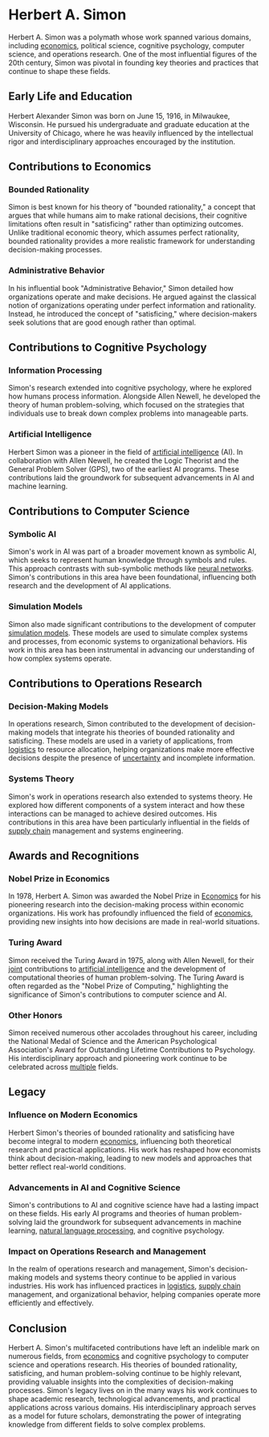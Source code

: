 # Herbert A. Simon

Herbert A. Simon was a polymath whose work spanned various domains, including [economics](../e/economics.md), political science, cognitive psychology, computer science, and operations research. One of the most influential figures of the 20th century, Simon was pivotal in founding key theories and practices that continue to shape these fields.

## Early Life and Education
Herbert Alexander Simon was born on June 15, 1916, in Milwaukee, Wisconsin. He pursued his undergraduate and graduate education at the University of Chicago, where he was heavily influenced by the intellectual rigor and interdisciplinary approaches encouraged by the institution.

## Contributions to Economics

### Bounded Rationality
Simon is best known for his theory of "bounded rationality," a concept that argues that while humans aim to make rational decisions, their cognitive limitations often result in "satisficing" rather than optimizing outcomes. Unlike traditional economic theory, which assumes perfect rationality, bounded rationality provides a more realistic framework for understanding decision-making processes.

### Administrative Behavior
In his influential book "Administrative Behavior," Simon detailed how organizations operate and make decisions. He argued against the classical notion of organizations operating under perfect information and rationality. Instead, he introduced the concept of "satisficing," where decision-makers seek solutions that are good enough rather than optimal.

## Contributions to Cognitive Psychology

### Information Processing
Simon's research extended into cognitive psychology, where he explored how humans process information. Alongside Allen Newell, he developed the theory of human problem-solving, which focused on the strategies that individuals use to break down complex problems into manageable parts.

### Artificial Intelligence
Herbert Simon was a pioneer in the field of [artificial intelligence](../a/artificial_intelligence_in_trading.md) (AI). In collaboration with Allen Newell, he created the Logic Theorist and the General Problem Solver (GPS), two of the earliest AI programs. These contributions laid the groundwork for subsequent advancements in AI and machine learning.

## Contributions to Computer Science

### Symbolic AI
Simon's work in AI was part of a broader movement known as symbolic AI, which seeks to represent human knowledge through symbols and rules. This approach contrasts with sub-symbolic methods like [neural networks](../n/neural_networks_in_trading.md). Simon's contributions in this area have been foundational, influencing both research and the development of AI applications.

### Simulation Models
Simon also made significant contributions to the development of computer [simulation models](../s/simulation_models.md). These models are used to simulate complex systems and processes, from economic systems to organizational behaviors. His work in this area has been instrumental in advancing our understanding of how complex systems operate.

## Contributions to Operations Research

### Decision-Making Models
In operations research, Simon contributed to the development of decision-making models that integrate his theories of bounded rationality and satisficing. These models are used in a variety of applications, from [logistics](../l/logistics.md) to resource allocation, helping organizations make more effective decisions despite the presence of [uncertainty](../u/uncertainty_in_trading.md) and incomplete information.

### Systems Theory
Simon's work in operations research also extended to systems theory. He explored how different components of a system interact and how these interactions can be managed to achieve desired outcomes. His contributions in this area have been particularly influential in the fields of [supply chain](../s/supply_chain.md) management and systems engineering.

## Awards and Recognitions

### Nobel Prize in Economics
In 1978, Herbert A. Simon was awarded the Nobel Prize in [Economics](../e/economics.md) for his pioneering research into the decision-making process within economic organizations. His work has profoundly influenced the field of [economics](../e/economics.md), providing new insights into how decisions are made in real-world situations.

### Turing Award
Simon received the Turing Award in 1975, along with Allen Newell, for their [joint](../j/joint.md) contributions to [artificial intelligence](../a/artificial_intelligence_in_trading.md) and the development of computational theories of human problem-solving. The Turing Award is often regarded as the "Nobel Prize of Computing," highlighting the significance of Simon's contributions to computer science and AI.

### Other Honors
Simon received numerous other accolades throughout his career, including the National Medal of Science and the American Psychological Association's Award for Outstanding Lifetime Contributions to Psychology. His interdisciplinary approach and pioneering work continue to be celebrated across [multiple](../m/multiple.md) fields.

## Legacy

### Influence on Modern Economics
Herbert Simon's theories of bounded rationality and satisficing have become integral to modern [economics](../e/economics.md), influencing both theoretical research and practical applications. His work has reshaped how economists think about decision-making, leading to new models and approaches that better reflect real-world conditions.

### Advancements in AI and Cognitive Science
Simon's contributions to AI and cognitive science have had a lasting impact on these fields. His early AI programs and theories of human problem-solving laid the groundwork for subsequent advancements in machine learning, [natural language processing](../n/natural_language_processing_(nlp)_in_trading.md), and cognitive psychology.

### Impact on Operations Research and Management
In the realm of operations research and management, Simon's decision-making models and systems theory continue to be applied in various industries. His work has influenced practices in [logistics](../l/logistics.md), [supply chain](../s/supply_chain.md) management, and organizational behavior, helping companies operate more efficiently and effectively.

## Conclusion
Herbert A. Simon's multifaceted contributions have left an indelible mark on numerous fields, from [economics](../e/economics.md) and cognitive psychology to computer science and operations research. His theories of bounded rationality, satisficing, and human problem-solving continue to be highly relevant, providing valuable insights into the complexities of decision-making processes. Simon's legacy lives on in the many ways his work continues to shape academic research, technological advancements, and practical applications across various domains. His interdisciplinary approach serves as a model for future scholars, demonstrating the power of integrating knowledge from different fields to solve complex problems.